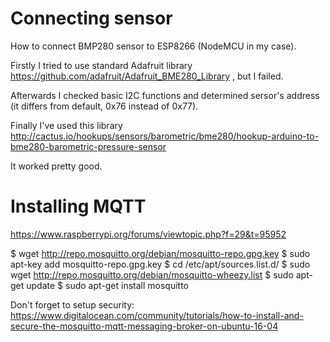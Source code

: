 # Connecting sensor

How to connect BMP280 sensor to ESP8266 (NodeMCU in my case).

Firstly I tried to use standard Adafruit library https://github.com/adafruit/Adafruit_BME280_Library , but I failed.

Afterwards I checked basic I2C functions and determined sersor's address (it differs from default, 0x76 instead of 0x77).

Finally I've used this library http://cactus.io/hookups/sensors/barometric/bme280/hookup-arduino-to-bme280-barometric-pressure-sensor

It worked pretty good.

# Installing MQTT

https://www.raspberrypi.org/forums/viewtopic.php?f=29&t=95952

$ wget http://repo.mosquitto.org/debian/mosquitto-repo.gpg.key
$ sudo apt-key add mosquitto-repo.gpg.key
$ cd /etc/apt/sources.list.d/
$ sudo wget http://repo.mosquitto.org/debian/mosquitto-wheezy.list
$ sudo apt-get update
$ sudo apt-get install mosquitto

Don't forget to setup security:
https://www.digitalocean.com/community/tutorials/how-to-install-and-secure-the-mosquitto-mqtt-messaging-broker-on-ubuntu-16-04


